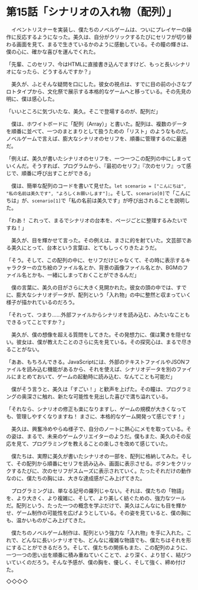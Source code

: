 # 第15話「シナリオの入れ物（配列）」

　イベントリスナーを実装し、僕たちのノベルゲームは、ついにプレイヤーの操作に反応するようになった。美久は、自分がクリックするたびにセリフが切り替わる画面を見て、まるで生きているかのように感動している。その瞳の輝きは、僕の心に、確かな喜びを運んでくれた。

「先輩、このセリフ、今はHTMLに直接書き込んでますけど、もっと長いシナリオになったら、どうするんですか？」

　美久が、ふとそんな疑問を口にした。彼女の視点は、すでに目の前の小さなプロトタイプから、文化祭で展示する本格的なゲームへと移っている。その先見の明に、僕は感心した。

「いいところに気づいたな、美久。そこで登場するのが、配列だ」

　僕は、ホワイトボードに「配列（Array）」と書いた。配列は、複数のデータを順番に並べて、一つのまとまりとして扱うための「リスト」のようなものだ。ノベルゲームで言えば、膨大なシナリオのセリフを、順番に管理するのに最適だ。

「例えば、美久が書いたシナリオのセリフを、一つ一つこの配列の中にしまっていくんだ。そうすれば、プログラムから、『最初のセリフ』『次のセリフ』って感じで、順番に呼び出すことができる」

　僕は、簡単な配列のコードを書いて見せた。`let scenario = ["こんにちは", "私の名前は美久です", "よろしくお願いします"];`。そして、`scenario[0]`で「こんにちは」が、`scenario[1]`で「私の名前は美久です」が呼び出されることを説明した。

「わあ！ これって、まるでシナリオの台本を、ページごとに整理するみたいですね！」

　美久が、目を輝かせて言った。その例えは、まさに的を射ていた。文芸部である美久にとって、台本という言葉は、とてもしっくりきたようだ。

「そう。そして、この配列の中に、セリフだけじゃなくて、その時に表示するキャラクターの立ち絵のファイル名とか、背景の画像ファイル名とか、BGMのファイル名とかも、一緒にしまっておくことができるんだ」

　僕の言葉に、美久の目がさらに大きく見開かれた。彼女の頭の中では、すでに、膨大なシナリオデータが、配列という「入れ物」の中に整然と収まっていく様子が描かれているのだろう。

「それって、つまり……外部ファイルからシナリオを読み込む、みたいなこともできるってことですか？」

　美久が、僕の想像を超える質問をしてきた。その発想力に、僕は驚きを隠せない。彼女は、僕が教えたことのさらに先を見ている。その探究心は、まるで尽きることがない。

「ああ、もちろんできる。JavaScriptには、外部のテキストファイルやJSONファイルを読み込む機能があるから、それを使えば、シナリオデータを別のファイルにまとめておいて、ゲームの起動時に読み込む、なんてことも可能だ」

　僕がそう言うと、美久は「すごい！」と歓声を上げた。その瞳は、プログラミングの奥深さに触れ、新たな可能性を見出した喜びで満ち溢れている。

「それなら、シナリオの修正も楽になりますし、ゲームの規模が大きくなっても、管理しやすくなりますね！ まさに、本格的なゲーム開発って感じです！」

　美久は、興奮冷めやらぬ様子で、自分のノートに熱心にメモを取っている。その姿は、まるで、未来のゲームクリエイターのようだ。僕もまた、美久のその反応を見て、プログラミングを教えることの楽しさを改めて感じていた。

　僕たちは、実際に美久が書いたシナリオの一部を、配列に格納してみた。そして、その配列から順番にセリフを読み込み、画面に表示させる。ボタンをクリックするたびに、次のセリフがスムーズに表示されていく。たったそれだけの動作なのに、僕たちの胸には、大きな達成感がこみ上げてきた。

　プログラミングは、単なる記号の羅列じゃない。それは、僕たちの「物語」を、より大きく、より複雑に、そして、より美しく紡ぐための、強力なツールだ。配列という、たった一つの概念を学ぶだけで、美久はこんなにも目を輝かせ、ゲーム制作の可能性を広げようとしている。その姿を見ていると、僕の胸にも、温かいものがこみ上げてきた。

　僕たちのノベルゲーム制作は、配列という強力な「入れ物」を手に入れた。これで、どんなに長いシナリオでも、どんなに複雑な物語でも、僕たちはそれを形にすることができるだろう。そして、僕たちの関係もまた、この配列のように、一つ一つの思い出を順番に積み重ねていくことで、より深く、より甘く、結びついていくのだろう。そんな予感が、僕の胸を、優しく、そして強く、締め付けた。

◇◇◇◇
